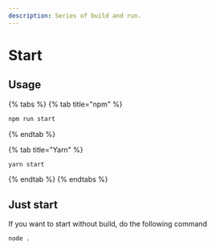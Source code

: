 ```yaml
---
description: Series of build and run.
---
```


# Start

## Usage

{% tabs %}
{% tab title="npm" %}
```bash
npm run start
```
{% endtab %}

{% tab title="Yarn" %}
```bash
yarn start
```
{% endtab %}
{% endtabs %}

## Just start

If you want to start without build, do the following command

```bash
node .
```
